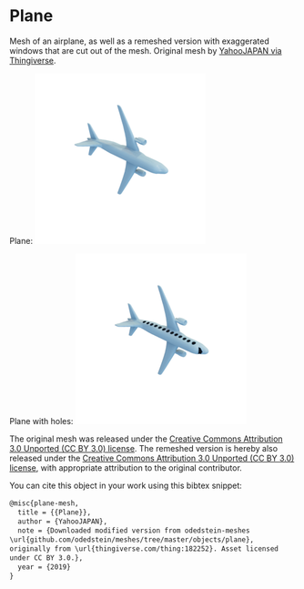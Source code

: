 # Plane

Mesh of an airplane, as well as a remeshed version with exaggerated windows that are cut out of the mesh.
Original mesh by [YahooJAPAN via Thingiverse](https://www.thingiverse.com/thing:182252).

Plane:
![plane](plane.png)

Plane with holes:
![plane_holes](plane_holes.png)

The original mesh was released under the [Creative Commons Attribution 3.0 Unported (CC BY 3.0) license](https://creativecommons.org/licenses/by/3.0/).
The remeshed version is hereby also released under the [Creative Commons Attribution 3.0 Unported (CC BY 3.0) license](https://creativecommons.org/licenses/by/3.0/), with appropriate attribution to the original contributor.

You can cite this object in your work using this bibtex snippet:
```
@misc{plane-mesh,
  title = {{Plane}},
  author = {YahooJAPAN},
  note = {Downloaded modified version from odedstein-meshes \url{github.com/odedstein/meshes/tree/master/objects/plane}, originally from \url{thingiverse.com/thing:182252}. Asset licensed under CC BY 3.0.},
  year = {2019}
}
```
